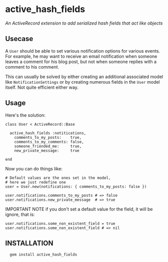 active_hash_fields
======

*An ActiveRecord extension to add serialized hash fields that act like objects*

Usecase
------------------------
A `User` should be able to set various notification options for various events. For example, he may want to receive an email notification when someone leaves a comment for his blog post, but not when someone replies with a comment to his comment.

This can usually be solved by either creating an additional associated model like `NotificationSettings` or by creating numerous fields in the `User` model itself. Not quite efficient either way.

Usage
------------------------

Here's the solution:

    class User < ActiveRecord::Base

      active_hash_fields :notitications,
        comments_to_my_posts:    true,
        comments_to_my_comments: false,
        someone_friended_me:     true,
        new_private_message:     true    

    end


Now you can do things like:

    # Default values are the ones set in the model,
    # here we just redefine one
    user = User.new(notifications: { comments_to_my_posts: false })

    user.notifications.comments_to_my_posts # => false
    user.notifications.new_private_message  # => true


IMPORTANT NOTE
if you don't set a default value for the field, it will be ignore, that is:

    user.notifications.some_non_existent_field = true
    user.notifications.some_non_existent_field # => nil


INSTALLATION
------------

	  gem install active_hash_fields
